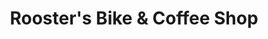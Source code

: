 ---
title: "Rooster's Bike & Coffee Shop"
url: /college-station/roosters-bike-und-coffee-shop/
shop: Fahrrad
---